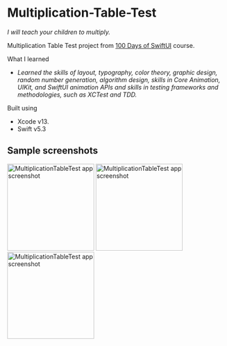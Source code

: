 # Multiplication-Table-Test
_I will teach your children to multiply._

Multiplication Table Test project from [100 Days of SwiftUI](https://www.hackingwithswift.com/guide/ios-swiftui/3/3/challenge) course.

What I learned
* _Learned the skills of layout, typography, color theory, graphic design, random number generation, algorithm design, skills in Core Animation, UIKit, and SwiftUI animation APIs and skills in testing frameworks and methodologies, such as XCTest and TDD._

Built using
* Xcode v13.
* Swift v5.3

## Sample screenshots
<img alt="MultiplicationTableTest app screenshot" src="https://github.com/nemag06/Multiplication-Table-Test/assets/118446028/9a4a73b3-a3dc-457e-a73b-b3e461d85213" width=200>
<img alt="MultiplicationTableTest app screenshot" src="https://github.com/nemag06/Multiplication-Table-Test/assets/118446028/27182dd4-6f6f-4e02-a3e4-a867c4b68b4d" width=200>
<img alt="MultiplicationTableTest app screenshot" src="https://github.com/nemag06/Multiplication-Table-Test/assets/118446028/781823d9-0b75-4d21-be1e-660fe467bdea" width=200>

